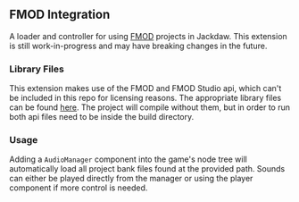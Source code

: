 ## FMOD Integration
A loader and controller for using [FMOD](fmod.com) projects in Jackdaw.
This extension is still work-in-progress and may have breaking changes in the future.

### Library Files
This extension makes use of the FMOD and FMOD Studio api, which can't be included in this repo for licensing reasons. The appropriate library files can be found [here](https://www.fmod.com/download). The project will compile without them, but in order to run both api files need to be inside the build directory.

### Usage
Adding a `AudioManager` component into the game's node tree will automatically load all project bank files found at the provided path. Sounds can either be played directly from the manager or using the player component if more control is needed.